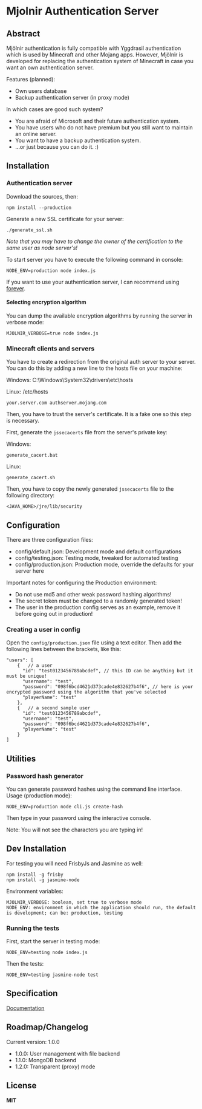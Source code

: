 Mjolnir Authentication Server
=============================

Abstract
--------

Mjölnir authentication is fully compatible with Yggdrasil authentication which is used by Minecraft and other Mojang apps.
However, Mjölnir is developed for replacing the authentication system of Minecraft in case you want an own authentication server.

Features (planned):

- Own users database
- Backup authentication server (in proxy mode)

In which cases are good such system?

- You are afraid of Microsoft and their future authentication system.
- You have users who do not have premium but you still want to maintain an online server.
- You want to have a backup authentication system.
- ...or just because you can do it. :)


Installation
------------

### Authentication server

Download the sources, then:

    npm install --production

Generate a new SSL certificate for your server:

    ./generate_ssl.sh
    
*Note that you may have to change the owner of the certification to the same user as node server's!*
    
To start server you have to execute the following command in console:

    NODE_ENV=production node index.js

If you want to use your authentication server, I can recommend using [forever](https://github.com/foreverjs/forever).

#### Selecting encryption algorithm

You can dump the available encryption algorithms by running the server in verbose mode:

    MJOLNIR_VERBOSE=true node index.js
    
### Minecraft clients and servers

You have to create a redirection from the original auth server to your server. You can do this by adding a new line to the hosts file on your machine:

Windows: C:\Windows\System32\drivers\etc\hosts

Linux: /etc/hosts

    your.server.com	authserver.mojang.com

Then, you have to trust the server's certificate. It is a fake one so this step is necessary.

First, generate the `jssecacerts` file from the server's private key:

Windows:

    generate_cacert.bat

Linux:

    generate_cacert.sh
    
Then, you have to copy the newly generated `jssecacerts` file to the following directory:

    <JAVA_HOME>/jre/lib/security


Configuration
-------------

There are three configuration files:

* config/default.json: Development mode and default configurations
* config/testing.json: Testing mode, tweaked for automated testing
* config/production.json: Production mode, override the defaults for your server here

Important notes for configuring the Production environment:

* Do not use md5 and other weak password hashing algorithms!
* The secret token must be changed to a randomly generated token!
* The user in the production config serves as an example, remove it before going out in production!

### Creating a user in config

Open the `config/production.json` file using a text editor. Then add the following lines between the brackets, like this:

    "users": [
        {   // a user
          "id": "test0123456789abcdef", // this ID can be anything but it must be unique!
          "username": "test",
          "password": "098f6bcd4621d373cade4e832627b4f6", // here is your encrypted password using the algorithm that you've selected
          "playerName": "test"
        },
        {   // a second sample user
          "id": "test0123456789abcdef",
          "username": "test",
          "password": "098f6bcd4621d373cade4e832627b4f6",
          "playerName": "test"
        }
    ]

Utilities
---------

### Password hash generator

You can generate password hashes using the command line interface. Usage (production mode):

    NODE_ENV=production node cli.js create-hash
    
Then type in your password using the interactive console.

Note: You will not see the characters you are typing in!

Dev Installation
----------------

For testing you will need FrisbyJs and Jasmine as well:

    npm install -g frisby
    npm install -g jasmine-node

Environment variables:

    MJOLNIR_VERBOSE: boolean, set true to verbose mode
    NODE_ENV: environment in which the application should run, the default is development; can be: production, testing

### Running the tests

First, start the server in testing mode:

    NODE_ENV=testing node index.js
    
Then the tests:

    NODE_ENV=testing jasmine-node test
    
Specification
-------------

[Documentation](http://wiki.vg/Authentication)

Roadmap/Changelog
-----------------

Current version: 1.0.0

* 1.0.0: User management with file backend
* 1.1.0: MongoDB backend
* 1.2.0: Transparent (proxy) mode


License
-------

**MIT**
